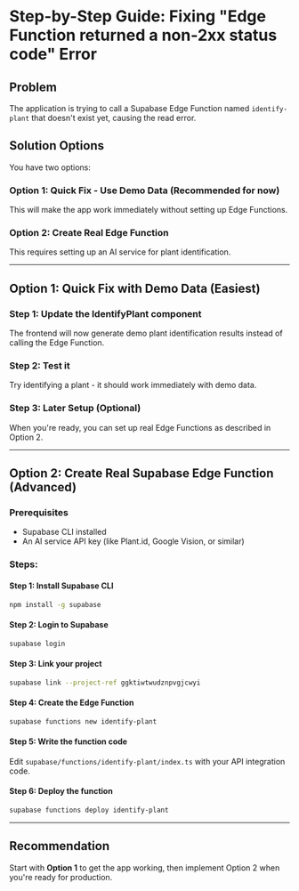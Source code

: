 # Step-by-Step Guide: Fixing "Edge Function returned a non-2xx status code" Error

## Problem
The application is trying to call a Supabase Edge Function named `identify-plant` that doesn't exist yet, causing the read error.

## Solution Options

You have two options:

### Option 1: Quick Fix - Use Demo Data (Recommended for now)
This will make the app work immediately without setting up Edge Functions.

### Option 2: Create Real Edge Function
This requires setting up an AI service for plant identification.

---

## Option 1: Quick Fix with Demo Data (Easiest)

### Step 1: Update the IdentifyPlant component
The frontend will now generate demo plant identification results instead of calling the Edge Function.

### Step 2: Test it
Try identifying a plant - it should work immediately with demo data.

### Step 3: Later Setup (Optional)
When you're ready, you can set up real Edge Functions as described in Option 2.

---

## Option 2: Create Real Supabase Edge Function (Advanced)

### Prerequisites
- Supabase CLI installed
- An AI service API key (like Plant.id, Google Vision, or similar)

### Steps:

#### Step 1: Install Supabase CLI
```bash
npm install -g supabase
```

#### Step 2: Login to Supabase
```bash
supabase login
```

#### Step 3: Link your project
```bash
supabase link --project-ref ggktiwtwudznpvgjcwyi
```

#### Step 4: Create the Edge Function
```bash
supabase functions new identify-plant
```

#### Step 5: Write the function code
Edit `supabase/functions/identify-plant/index.ts` with your API integration code.

#### Step 6: Deploy the function
```bash
supabase functions deploy identify-plant
```

---

## Recommendation
Start with **Option 1** to get the app working, then implement Option 2 when you're ready for production.


